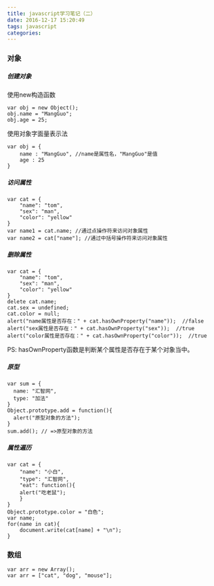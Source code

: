 ```yaml
---
title: javascript学习笔记（二）
date: 2016-12-17 15:20:49
tags: javascript
categories:
---
```

### 对象
##### 创建对象

使用new构造函数
	
	var obj = new Object(); 
	obj.name = "MangGuo"; 
	obj.age = 25;

使用对象字面量表示法

	var obj = {
	    name : "MangGuo", //name是属性名，"MangGuo"是值
	    age : 25
	}

##### 访问属性

	var cat = {
	    "name": "tom",
	    "sex": "man",
	    "color": "yellow"
	}
	var name1 = cat.name; //通过点操作符来访问对象属性
	var name2 = cat["name"]; //通过中括号操作符来访问对象属性
##### 删除属性

	var cat = {
	    "name": "tom",
	    "sex": "man",
	    "color": "yellow"
	}
	delete cat.name;
	cat.sex = undefined;
	cat.color = null;
	alert("name属性是否存在：" + cat.hasOwnProperty("name"));  //false
	alert("sex属性是否存在：" + cat.hasOwnProperty("sex"));  //true
	alert("color属性是否存在：" + cat.hasOwnProperty("color"));  //true

PS: hasOwnProperty函数是判断某个属性是否存在于某个对象当中。
##### 原型
	var sum = {
	  name: "汇智网",
	  type: "加法"
	}
	Object.prototype.add = function(){
	  alert("原型对象的方法");
	}
	sum.add(); // =>原型对象的方法
##### 属性遍历

	var cat = {
	    "name": "小白",
	    "type": "汇智网",
	    "eat": function(){
	    alert("吃老鼠");
	    }
	}
	Object.prototype.color = "白色";
	var name;
	for(name in cat){
	    document.write(cat[name] + "\n");
	}

### 数组
	var arr = new Array();
	var arr = ["cat", "dog", "mouse"];